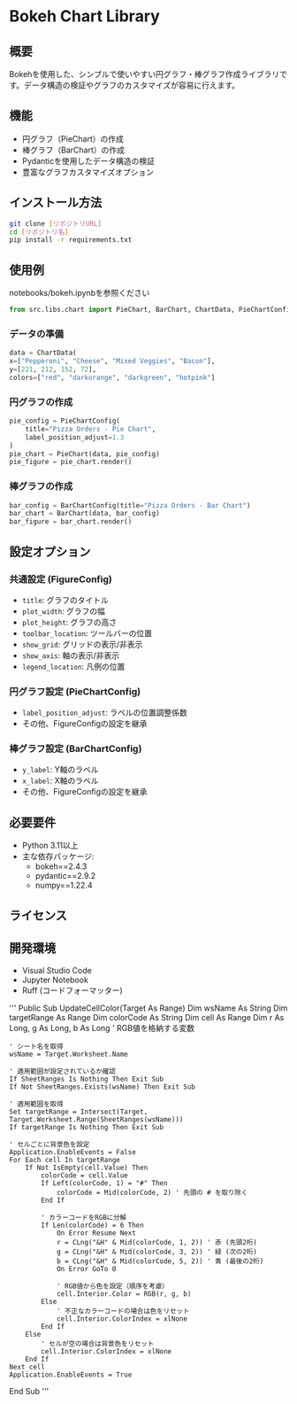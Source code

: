 # Bokeh Chart Library

## 概要
Bokehを使用した、シンプルで使いやすい円グラフ・棒グラフ作成ライブラリです。データ構造の検証やグラフのカスタマイズが容易に行えます。

## 機能
- 円グラフ（PieChart）の作成
- 棒グラフ（BarChart）の作成
- Pydanticを使用したデータ構造の検証
- 豊富なグラフカスタマイズオプション

## インストール方法

```bash
git clone [リポジトリURL]
cd [リポジトリ名]
pip install -r requirements.txt
```

## 使用例
notebooks/bokeh.ipynbを参照ください
```python
from src.libs.chart import PieChart, BarChart, ChartData, PieChartConfig, BarChartConfig
```

### データの準備
```python
data = ChartData(
x=["Pepperoni", "Cheese", "Mixed Veggies", "Bacon"],
y=[221, 212, 152, 72],
colors=["red", "darkorange", "darkgreen", "hotpink"]
```

### 円グラフの作成
```python
pie_config = PieChartConfig(
    title="Pizza Orders - Pie Chart", 
    label_position_adjust=1.3
)
pie_chart = PieChart(data, pie_config)
pie_figure = pie_chart.render()
```

### 棒グラフの作成
```python
bar_config = BarChartConfig(title="Pizza Orders - Bar Chart")
bar_chart = BarChart(data, bar_config)
bar_figure = bar_chart.render()
```

## 設定オプション

### 共通設定 (FigureConfig)
- `title`: グラフのタイトル
- `plot_width`: グラフの幅
- `plot_height`: グラフの高さ
- `toolbar_location`: ツールバーの位置
- `show_grid`: グリッドの表示/非表示
- `show_axis`: 軸の表示/非表示
- `legend_location`: 凡例の位置

### 円グラフ設定 (PieChartConfig)
- `label_position_adjust`: ラベルの位置調整係数
- その他、FigureConfigの設定を継承

### 棒グラフ設定 (BarChartConfig)
- `y_label`: Y軸のラベル
- `x_label`: X軸のラベル
- その他、FigureConfigの設定を継承

## 必要要件
- Python 3.11以上
- 主な依存パッケージ:
  - bokeh==2.4.3
  - pydantic==2.9.2
  - numpy==1.22.4

## ライセンス

## 開発環境
- Visual Studio Code
- Jupyter Notebook
- Ruff (コードフォーマッター)

'''
Public Sub UpdateCellColor(Target As Range)
    Dim wsName As String
    Dim targetRange As Range
    Dim colorCode As String
    Dim cell As Range
    Dim r As Long, g As Long, b As Long  ' RGB値を格納する変数

    ' シート名を取得
    wsName = Target.Worksheet.Name

    ' 適用範囲が設定されているか確認
    If SheetRanges Is Nothing Then Exit Sub
    If Not SheetRanges.Exists(wsName) Then Exit Sub

    ' 適用範囲を取得
    Set targetRange = Intersect(Target, Target.Worksheet.Range(SheetRanges(wsName)))
    If targetRange Is Nothing Then Exit Sub

    ' セルごとに背景色を設定
    Application.EnableEvents = False
    For Each cell In targetRange
        If Not IsEmpty(cell.Value) Then
            colorCode = cell.Value
            If Left(colorCode, 1) = "#" Then
                colorCode = Mid(colorCode, 2) ' 先頭の # を取り除く
            End If

            ' カラーコードをRGBに分解
            If Len(colorCode) = 6 Then
                On Error Resume Next
                r = CLng("&H" & Mid(colorCode, 1, 2)) ' 赤 (先頭2桁)
                g = CLng("&H" & Mid(colorCode, 3, 2)) ' 緑 (次の2桁)
                b = CLng("&H" & Mid(colorCode, 5, 2)) ' 青 (最後の2桁)
                On Error GoTo 0

                ' RGB値から色を設定（順序を考慮）
                cell.Interior.Color = RGB(r, g, b)
            Else
                ' 不正なカラーコードの場合は色をリセット
                cell.Interior.ColorIndex = xlNone
            End If
        Else
            ' セルが空の場合は背景色をリセット
            cell.Interior.ColorIndex = xlNone
        End If
    Next cell
    Application.EnableEvents = True
End Sub
'''